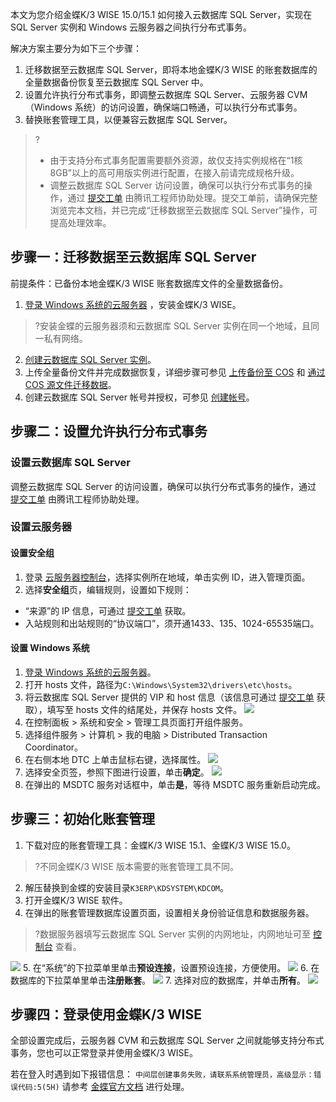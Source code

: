 本文为您介绍金蝶K/3 WISE 15.0/15.1 如何接入云数据库 SQL Server，实现在 SQL Server 实例和 Windows 云服务器之间执行分布式事务。

解决方案主要分为如下三个步骤：
1. 迁移数据至云数据库 SQL Server，即将本地金蝶K/3 WISE 的账套数据库的全量数据备份恢复至云数据库 SQL Server 中。
2. 设置允许执行分布式事务，即调整云数据库 SQL Server、云服务器 CVM（Windows 系统）的访问设置，确保端口畅通，可以执行分布式事务。
3. 替换账套管理工具，以便兼容云数据库 SQL Server。

>?
>- 由于支持分布式事务配置需要额外资源，故仅支持实例规格在“1核8GB”以上的高可用版实例进行配置，在接入前请完成规格升级。
>- 调整云数据库 SQL Server 访问设置，确保可以执行分布式事务的操作，通过 [提交工单](https://console.cloud.tencent.com/workorder/category) 由腾讯工程师协助处理。提交工单前，请确保完整浏览完本文档，并已完成“迁移数据至云数据库 SQL Server”操作，可提高处理效率。


## 步骤一：迁移数据至云数据库 SQL Server
前提条件：已备份本地金蝶K/3 WISE 账套数据库文件的全量数据备份。

1. [登录 Windows 系统的云服务器](https://cloud.tencent.com/document/product/213/2764) ，安装金蝶K/3 WISE。
>?安装金蝶的云服务器须和云数据库 SQL Server 实例在同一个地域，且同一私有网络。
2. [创建云数据库 SQL Server 实例](https://cloud.tencent.com/document/product/238/36822)。
3. 上传全量备份文件并完成数据恢复，详细步骤可参见 [上传备份至 COS](https://cloud.tencent.com/document/product/238/19103#.3Ca-id.3D.22shangchuan_beifen.22.3E.E4.B8.8A.E4.BC.A0.E5.A4.87.E4.BB.BD.E8.87.B3-cos.3C.2Fa.3E) 和 [通过 COS 源文件迁移数据](https://cloud.tencent.com/document/product/238/19103#.3Ca-id.3D.22qianyi_shuju.22.3E.E9.80.9A.E8.BF.87-cos-.E6.BA.90.E6.96.87.E4.BB.B6.E8.BF.81.E7.A7.BB.E6.95.B0.E6.8D.AE.3C.2Fa.3E)。
4. 创建云数据库 SQL Server 帐号并授权，可参见 [创建帐号](https://cloud.tencent.com/document/product/238/7521)。

## 步骤二：设置允许执行分布式事务
### 设置云数据库 SQL Server
调整云数据库 SQL Server 的访问设置，确保可以执行分布式事务的操作，通过 [提交工单](https://console.cloud.tencent.com/workorder/category) 由腾讯工程师协助处理。

### 设置云服务器
#### 设置安全组
1. 登录 [云服务器控制台](https://console.cloud.tencent.com/cvm/instance)，选择实例所在地域，单击实例 ID，进入管理页面。
2. 选择**安全组**页，编辑规则，设置如下规则：
 - “来源”的 IP 信息，可通过 [提交工单](https://console.cloud.tencent.com/workorder/category) 获取。
 - 入站规则和出站规则的“协议端口”，须开通1433、135、1024-65535端口。

#### 设置 Windows 系统
1. [登录 Windows 系统的云服务器](https://cloud.tencent.com/document/product/213/2764)。
2. 打开 hosts 文件，路径为`C:\Windows\System32\drivers\etc\hosts`。
3. 将云数据库 SQL Server 提供的 VIP 和 host 信息（该信息可通过 [提交工单](https://console.cloud.tencent.com/workorder/category) 获取），填写至 hosts 文件的结尾处，并保存 hosts 文件。
![](https://main.qcloudimg.com/raw/b93ce2e5b6db9f1a67df7d73b522d1b3.png)
4. 在控制面板 > 系统和安全 > 管理工具页面打开组件服务。
5. 选择组件服务 > 计算机 > 我的电脑 > Distributed Transaction Coordinator。
6. 在右侧本地 DTC 上单击鼠标右键，选择属性。
![](https://main.qcloudimg.com/raw/a0787d9eea99d0508cab32d60d375d7e.png)
7. 选择安全页签，参照下图进行设置，单击**确定**。
![](https://main.qcloudimg.com/raw/a2e26a22d28ddd345a65090e025de205.png)
8. 在弹出的 MSDTC 服务对话框中，单击**是**，等待 MSDTC 服务重新启动完成。
 
## 步骤三：初始化账套管理
1. 下载对应的账套管理工具：金蝶K/3 WISE 15.1、金蝶K/3 WISE 15.0。
>?不同金蝶K/3 WISE 版本需要的账套管理工具不同。
2. 解压替换到金蝶的安装目录`K3ERP\KDSYSTEM\KDCOM`。
3. 打开金蝶K/3 WISE 软件。
4. 在弹出的账套管理数据库设置页面，设置相关身份验证信息和数据服务器。
>?数据服务器填写云数据库 SQL Server 实例的内网地址，内网地址可至 [控制台](https://console.cloud.tencent.com/sqlserver) 查看。
>
![](https://main.qcloudimg.com/raw/11f12e1aeda96505216e4a711779f43d.png)
5. 在“系统”的下拉菜单里单击**预设连接**，设置预设连接，方便使用。
![](https://main.qcloudimg.com/raw/6957a6f1a29e725dedb05bf4741e7877.png)
6. 在数据库的下拉菜单里单击**注册账套**。
![](https://main.qcloudimg.com/raw/988b635f06180e22b2fd826812c2f391.png)
7. 选择对应的数据库，并单击**所有**。
![](https://main.qcloudimg.com/raw/fdce092177841854b886823e51c1f68a.png)
 
## 步骤四：登录使用金蝶K/3 WISE
全部设置完成后，云服务器 CVM 和云数据库 SQL Server 之间就能够支持分布式事务，您也可以正常登录并使用金蝶K/3 WISE。

若在登入时遇到如下报错信息：
`中间层创建事务失败，请联系系统管理员，高级显示：错误代码:5(5H)`
请参考 [金蝶官方文档](https://club.kingdee.com/club/newclub/helpDetail?product_id=3&id=366259) 进行处理。 

